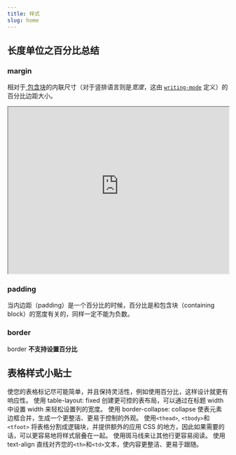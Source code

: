 ```yaml
---
title: 样式
slug: home
---
```


<script setup lang="ts">
import lengthUnit from './components/lengthUnit.vue'
</script>

## 长度单位之百分比总结

<lengthUnit />

### margin

<p>相对于<a href="https://developer.mozilla.org/zh-CN/docs/Web/CSS/Containing_block" target="_blank"> 包含块</a>的内联尺寸（对于竖排语言则是<em>宽度</em>，这由 <a href="https://developer.mozilla.org/zh-CN/docs/Web/CSS/writing-mode" target="_blank"><code>writing-mode</code></a> 定义）的百分比边距大小。 </p>
<iframe style="" width="100%" height="380px" src="https://interactive-examples.mdn.mozilla.net/pages/css/margin-top.html"></iframe>

### padding

当内边距（padding）是一个百分比的时候，百分比是和包含块（containing block）的宽度有关的，同样一定不能为负数。

### border

border **不支持设置百分比**

## 表格样式小贴士

使您的表格标记尽可能简单，并且保持灵活性，例如使用百分比，这样设计就更有响应性。
使用 table-layout: fixed 创建更可控的表布局，可以通过在标题 width 中设置 width 来轻松设置列的宽度。
使用 border-collapse: collapse 使表元素边框合并，生成一个更整洁、更易于控制的外观。
使用`<thead>`, `<tbody>`和`<tfoot>` 将表格分割成逻辑块，并提供额外的应用 CSS 的地方，因此如果需要的话，可以更容易地将样式层叠在一起。
使用斑马线来让其他行更容易阅读。
使用 text-align 直线对齐您的`<th>`和`<td>`文本，使内容更整洁、更易于跟随。
